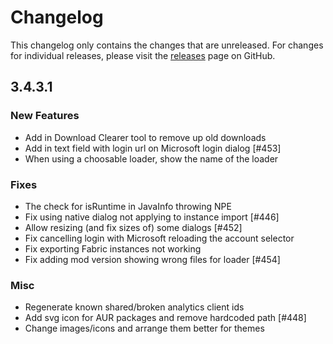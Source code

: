 # Changelog

This changelog only contains the changes that are unreleased. For changes for individual releases, please visit the
[releases](https://github.com/ATLauncher/ATLauncher/releases) page on GitHub.

## 3.4.3.1

### New Features
- Add in Download Clearer tool to remove up old downloads
- Add in text field with login url on Microsoft login dialog [#453]
- When using a choosable loader, show the name of the loader

### Fixes
- The check for isRuntime in JavaInfo throwing NPE
- Fix using native dialog not applying to instance import [#446]
- Allow resizing (and fix sizes of) some dialogs [#452]
- Fix cancelling login with Microsoft reloading the account selector
- Fix exporting Fabric instances not working
- Fix adding mod version showing wrong files for loader [#454]

### Misc
- Regenerate known shared/broken analytics client ids
- Add svg icon for AUR packages and remove hardcoded path [#448]
- Change images/icons and arrange them better for themes
